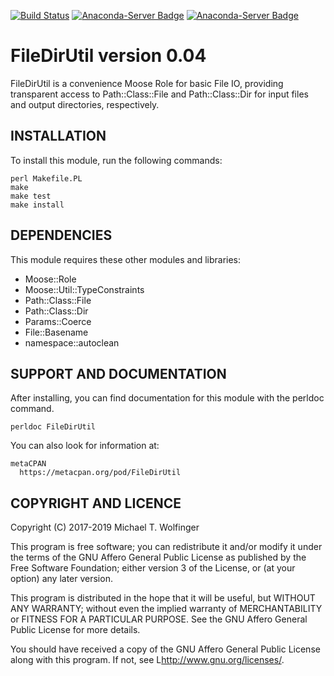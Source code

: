 [![Build Status](https://travis-ci.org/mtw/FileDirUtil.svg?branch=master)](https://travis-ci.org/mtw/FileDirUtil) [![Anaconda-Server Badge](https://anaconda.org/bioconda/perl-filedirutil/badges/installer/conda.svg)](https://conda.anaconda.org/bioconda)  [![Anaconda-Server Badge](https://anaconda.org/bioconda/perl-filedirutil/badges/version.svg)](https://anaconda.org/bioconda/perl-filedirutil)

# FileDirUtil version 0.04

FileDirUtil is a convenience Moose Role for basic File IO, providing
transparent access to Path::Class::File and Path::Class::Dir for
input files and output directories, respectively.

## INSTALLATION

To install this module, run the following commands:

    perl Makefile.PL
    make
    make test
    make install

## DEPENDENCIES

This module requires these other modules and libraries:

* Moose::Role
* Moose::Util::TypeConstraints
* Path::Class::File
* Path::Class::Dir
* Params::Coerce
* File::Basename
* namespace::autoclean

## SUPPORT AND DOCUMENTATION

After installing, you can find documentation for this module with the
perldoc command.

    perldoc FileDirUtil

You can also look for information at:

    metaCPAN
      https://metacpan.org/pod/FileDirUtil

## COPYRIGHT AND LICENCE

Copyright (C) 2017-2019 Michael T. Wolfinger

This program is free software; you can redistribute it and/or
modify it under the terms of the GNU Affero General Public
License as published by the Free Software Foundation; either
version 3 of the License, or (at your option) any later version.

This program is distributed in the hope that it will be useful,
but WITHOUT ANY WARRANTY; without even the implied warranty of
MERCHANTABILITY or FITNESS FOR A PARTICULAR PURPOSE.  See the GNU
Affero General Public License for more details.

You should have received a copy of the GNU Affero General Public
License along with this program.  If not, see
L<http://www.gnu.org/licenses/>.
